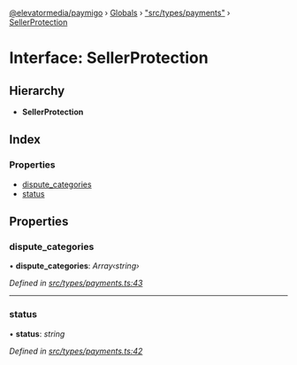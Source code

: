[@elevatormedia/paymigo](../README.md) › [Globals](../globals.md) › ["src/types/payments"](../modules/_src_types_payments_.md) › [SellerProtection](_src_types_payments_.sellerprotection.md)

# Interface: SellerProtection

## Hierarchy

-   **SellerProtection**

## Index

### Properties

-   [dispute_categories](_src_types_payments_.sellerprotection.md#dispute_categories)
-   [status](_src_types_payments_.sellerprotection.md#status)

## Properties

### dispute_categories

• **dispute_categories**: _Array‹string›_

_Defined in [src/types/payments.ts:43](https://github.com/ELEVATORmedia/paymigo/blob/7be1a84/src/types/payments.ts#L43)_

---

### status

• **status**: _string_

_Defined in [src/types/payments.ts:42](https://github.com/ELEVATORmedia/paymigo/blob/7be1a84/src/types/payments.ts#L42)_
